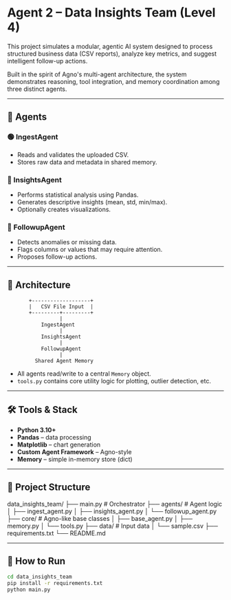 # Agent 2 – Data Insights Team (Level 4)

This project simulates a modular, agentic AI system designed to process structured business data (CSV reports), analyze key metrics, and suggest intelligent follow-up actions.

Built in the spirit of Agno's multi-agent architecture, the system demonstrates reasoning, tool integration, and memory coordination among three distinct agents.

---

## 🧠 Agents

### 🟢 IngestAgent
- Reads and validates the uploaded CSV.
- Stores raw data and metadata in shared memory.

### 🔵 InsightsAgent
- Performs statistical analysis using Pandas.
- Generates descriptive insights (mean, std, min/max).
- Optionally creates visualizations.

### 🔴 FollowupAgent
- Detects anomalies or missing data.
- Flags columns or values that may require attention.
- Proposes follow-up actions.

---

## 🧱 Architecture

           +-------------------+
           |   CSV File Input  |
           +---------+---------+
                     |
               IngestAgent
                     |
               InsightsAgent
                     |
               FollowupAgent
                     |
             Shared Agent Memory


- All agents read/write to a central `Memory` object.
- `tools.py` contains core utility logic for plotting, outlier detection, etc.

---

## 🛠️ Tools & Stack

- **Python 3.10+**
- **Pandas** – data processing
- **Matplotlib** – chart generation
- **Custom Agent Framework** – Agno-style
- **Memory** – simple in-memory store (dict)

---

## 📂 Project Structure

data_insights_team/
├── main.py # Orchestrator
├── agents/ # Agent logic
│ ├── ingest_agent.py
│ ├── insights_agent.py
│ └── followup_agent.py
├── core/ # Agno-like base classes
│ ├── base_agent.py
│ ├── memory.py
│ └── tools.py
├── data/ # Input data
│ └── sample.csv
├── requirements.txt
└── README.md


---

## 🚀 How to Run

```bash
cd data_insights_team
pip install -r requirements.txt
python main.py

